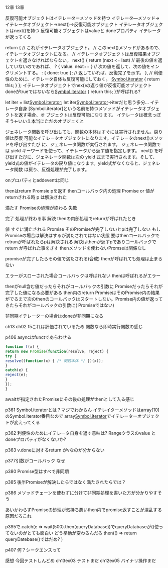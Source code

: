 ﻿12章 13章

反復可能オブジェクトはイテレーターメソッドを持つ イテレータ―メソッド→イテレータオブジェクト→next()→反復可能オブジェクト
イテレータオブジェクトはnext()を持つ
反復可能オブジェクトはvalueと doneプロパティ
イテレータが返ってくる

return { // これがイテレータオブジェクト。
// このnext()メソッドがあるので、イテレータオブジェクトになる。
// イテレータオブジェクトは反復結果オブジェクトを返さなければならない。
next() {
return (next <= last) // 最後の値を返していないのであれば、
? { value: next++ } // 次の値を返して、次の値をインクリメントする。
: { done: true }; // 返していれば、反復完了を示す。
},
// 利便性のために、イテレータ自体も反復可能にしておく。
[Symbol.iterator]() { return this; }
};
イテレータオブジェクトでnex()の返り値が反復可能オブジェクト
doneがtrueではないなら[Symbol.iterator]() { return this; }が呼ばれる?

let iter = list[Symbol.iterator]();
let iter[Symbol.iterator]()→iterだと思う多分...
イテレータ自身
[Symbol.iterator]という名前を持つメソッドがイテレータオブジェクトを返す場合、オ
ブジェクトは反復可能になります。
イテレータは概念っぽそう←いいえ本当にただのオブジェくと

ジェネレータ関数を呼び出しても、関数の本体はすぐには実行されません。戻り値は反復
可能なイテレータオブジェクトになります。イテレータのnext()メソッドを呼び出すたび
に、ジェネレータ関数が実行されます。
ジェネレータ関数では yield キーワードを使って、イテレータから返す値を指定します。
next() を呼び出すたびに、ジェネレータ関数は次の yield 式まで実行されます。そして、
yield式の値がイテレータの戻り値になります。yield式がなくなると、ジェネレータ関数
は戻り、反復処理が完了します。

onプロパティとaddeventは同じ

thenはreturn Promsie pを返す
thenコールバック内の処理 Promise or 値がreturnされる時 p は解決された

満たす Promiseの処理が終わる
失敗

完了 処理が終わる事
解決 thenの内部処理でreturnが呼ばれたとき

値 すぐに満たされる
Promise そのPromiseが完了しないとpは完了しない もしPromiseの場合は解決はするが満たされてはない状態
要はthenコールバックでretrunが呼ばれたらpは解決される
解決はthenが返すpでありコールバックでreturn が呼ばれた事をさす thenメソッドを使わないPromseは関係なし

promiseが完了したらその値で満たされる(合成)
thenが呼ばれても処理は止まらない

エラーがスローされた場合コールバックは呼ばれない thenは呼ばれるがエラー

thenがnull含む値だったらそれがコールバックの引数に
Promiseだったらそれが完了した値になる必要がある
then内のreturn
PromiseはそのPromise内の結果がでるまで次のthenのコールバックはスタートしない。Promise内の値が返ってきたらそれがコールバックの引数に(
Promiseではない)

非同期イテレーターの場合はdoneが非同期になる

ch13 ch02 f5これは評価されているため 関数なら即時実行関数の感じ

p406
asyncはfunctであらわせる
```js
function f(x) {
return new Promise(function(resolve, reject) {
try {
resolve((function(x) { /* 関数本体 */ })(x));
}
catch(e) {
reject(e);
}
});
}
```
awaitが指定されたPromiseにその後の処理がthenとして入る感じ

p361 Symbol.iteratorとは？マジでわからん
イテレイターメソッドはarray[10]のSymbol.iterator番目なので array[Symbol.iterator]()でイテレーターオブジェクトが変えってくる

p362 利便性のためにイテレータ自身を返す意味は?
Rangeクラスのvalue と doneプロパティがなくないか?

p363 v.doneに対するreturn がvなのが分からない

p377引数がコールバック なぜ

p380 Promise型はすべで非同期

p385 後半Promiseが解決したらではなく満たされたらでは？

p386 メソッドチェーンを使わずに分けて非同期処理を書いた方が分かりやすそう

あいかわらずPromiseの処理が気持ち悪いthen内でpromise返すことが混乱する原因だろこれ

p395で.catch(e => wait(500).then(queryDatabase))でqueryDatabaseが()使ってないのがとても面白い どう挙動が変わるんだろ
then(() => return queryDatebase()ではだめ? )

p407 何？シークエンスって

感想
今回テストしんどめ
ch13ex03 テストまだ
ch12ex05 バイナリ操作まだ